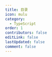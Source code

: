```yaml
---
title: 目录
icon: mulu
category:
  - TypeScript
order: 1
contributors: false
editLink: false
lastUpdated: false
comment: false
---
```

